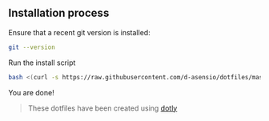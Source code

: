 ## Installation process

Ensure that a recent git version is installed:

```bash
git --version
```

Run the install script

```bash
bash <(curl -s https://raw.githubusercontent.com/d-asensio/dotfiles/master/installer)
```

You are done!

> These dotfiles have been created using [dotly](https://github.com/CodelyTV/dotly)
